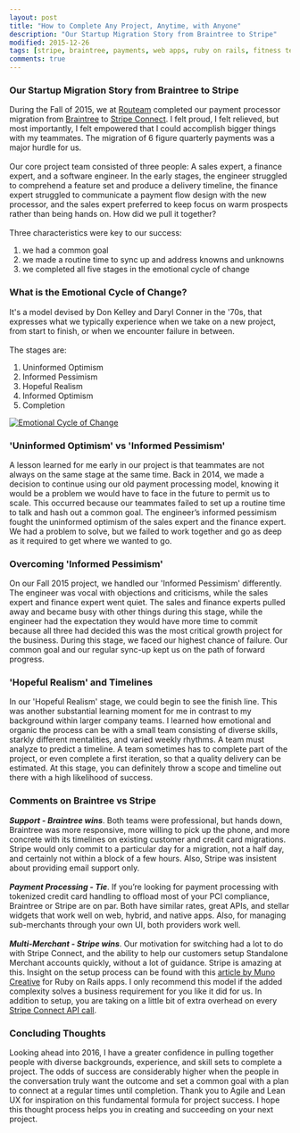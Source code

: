 ```yaml
---
layout: post
title: "How to Complete Any Project, Anytime, with Anyone"
description: "Our Startup Migration Story from Braintree to Stripe"
modified: 2015-12-26
tags: [stripe, braintree, payments, web apps, ruby on rails, fitness technology]
comments: true
---
```


### Our Startup Migration Story from Braintree to Stripe

During the Fall of 2015, we at [Routeam](https://routeam.com) completed our payment processor migration from [Braintree](https://braintreepayments.com) to [Stripe Connect](https://stripe.com/connect).  I felt proud, I felt relieved, but most importantly, I felt empowered that I could accomplish bigger things with my teammates. The migration of 6 figure quarterly payments was a major hurdle for us.  
<br />
Our core project team consisted of three people: A sales expert, a finance expert, and a software engineer. In the early stages, the engineer struggled to comprehend a feature set and produce a delivery timeline, the finance expert struggled to communicate a payment flow design with the new processor, and the sales expert preferred to keep focus on warm prospects rather than being hands on. How did we pull it together?  
<br />
Three characteristics were key to our success:  

1. we had a common goal  
2. we made a routine time to sync up and address knowns and unknowns  
3. we completed all five stages in the emotional cycle of change  

### What is the Emotional Cycle of Change?

It's a model devised by Don Kelley and Daryl Conner in the '70s, that expresses what we typically experience when we take on a new project, from start to finish, or when we encounter failure in between.  
<br />
The stages are:  

1. Uninformed Optimism  
2. Informed Pessimism  
3. Hopeful Realism  
4. Informed Optimism  
5. Completion  

<a href="https://www.mindtools.com/pages/article/kelley-conner-cycle.htm">
<img src="{{ site.url }}/images/emotional-cycle-of-change.jpg" alt="Emotional Cycle of Change" />
</a>


### 'Uninformed Optimism' vs 'Informed Pessimism'

A lesson learned for me early in our project is that teammates are not always on the same stage at the same time.  Back in 2014, we made a decision to continue using our old payment processing model, knowing it would be a problem we would have to face in the future to permit us to scale.  This occurred because our teammates failed to set up a routine time to talk and hash out a common goal. The engineer’s informed pessimism fought the uninformed optimism of the sales expert and the finance expert.  We had a problem to solve, but we failed to work together and go as deep as it required to get where we wanted to go.

### Overcoming 'Informed Pessimism'

On our Fall 2015 project, we handled our 'Informed Pessimism' differently.  The engineer was vocal with objections and criticisms, while the sales expert and finance expert went quiet.  The sales and finance experts pulled away and became busy with other things during this stage, while the engineer had the expectation they would have more time to commit because all three had decided this was the most critical growth project for the business. During this stage, we faced our highest chance of failure. Our common goal and our regular sync-up kept us on the path of forward progress.

### 'Hopeful Realism' and Timelines

In our 'Hopeful Realism' stage, we could begin to see the finish line.  This was another substantial learning moment for me in contrast to my background within larger company teams.  I learned how emotional and organic the process can be with a small team consisting of diverse skills, starkly different mentalities, and varied weekly rhythms.  A team must analyze  to predict a timeline.  A team sometimes has to complete part of the project, or even complete a first iteration, so that a quality delivery can be estimated.  At this stage, you can definitely throw a scope and timeline out there with a high likelihood of success.  

### Comments on Braintree vs Stripe

___Support - Braintree wins___. Both teams were professional, but hands down, Braintree was more responsive, more willing to pick up the phone, and more concrete with its timelines on existing customer and credit card migrations. Stripe would only commit to a particular day for a migration, not a half day, and certainly not within a block of a few hours.  Also, Stripe was insistent about providing email support only.  
<br />
___Payment Processing - Tie___. If you’re looking for payment processing with tokenized credit card handling to offload most of your PCI compliance, Braintree or Stripe are on par.  Both have similar rates, great APIs, and stellar widgets that work well on web, hybrid, and native apps.  Also, for managing sub-merchants through your own UI, both providers work well.  
<br />
___Multi-Merchant - Stripe wins___. Our motivation for switching had a lot to do with Stripe Connect, and the ability to help our customers setup Standalone Merchant accounts quickly, without a lot of guidance.  Stripe is amazing at this.  Insight on the setup process can be found with this [article by Muno Creative](http://www.munocreative.com/nerd-notes/winvoice) for Ruby on Rails apps.  I only recommend this model if the added complexity solves a business requirement for you like it did for us.  In addition to setup, you are taking on a little bit of extra overhead on every [Stripe Connect API call](https://stripe.com/docs/connect/payments-fees).

### Concluding Thoughts

Looking ahead into 2016, I have a greater confidence in pulling together people with diverse backgrounds, experience, and skill sets to complete a project.  The odds of success are considerably higher when the people in the conversation truly want the outcome and set a common goal with a plan to connect at a regular times until completion.  Thank you to Agile and Lean UX for inspiration on this fundamental formula for project success.  I hope this thought process helps you in creating and succeeding on your next project.
